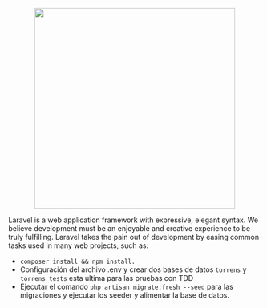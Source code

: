 <p align="center"><a href="https://laravel.com" target="_blank"><img src="https://raw.githubusercontent.com/laravel/art/master/logo-lockup/5%20SVG/2%20CMYK/1%20Full%20Color/laravel-logolockup-cmyk-red.svg" width="400"></a></p>



Laravel is a web application framework with expressive, elegant syntax. We believe development must be an enjoyable and creative experience to be truly fulfilling. Laravel takes the pain out of development by easing common tasks used in many web projects, such as:

- `composer install && npm install.`
- Configuración del archivo .env y crear dos bases de datos `torrens` y `torrens_tests` esta ultima para las pruebas con TDD
- Ejecutar el comando `php artisan migrate:fresh --seed` para las migraciones y ejecutar los seeder y alimentar la base de datos.

